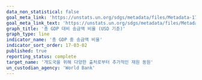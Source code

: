 ```yaml
---
data_non_statistical: false
goal_meta_link: 'https://unstats.un.org/sdgs/metadata/files/Metadata-17-03-02.pdf'
goal_meta_link_text: 'https://unstats.un.org/sdgs/metadata/files/Metadata-17-03-02.pdf'
graph_title: '총 GDP 대비 송금액 비율 (USD 기준)'
graph_type: line
indicator_name: '총 GDP 중 송금액 비율'
indicator_sort_order: 17-03-02
published: true
reporting_status: complete
target_name: '개도국을 위해 다양한 출처로부터 추가적인 재원 동원'
un_custodian_agency: 'World Bank'
---
```

